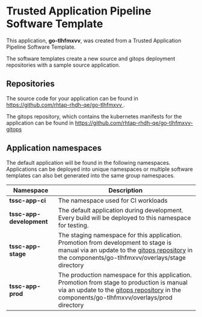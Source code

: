 # Trusted Application Pipeline Software Template

This application, **go-tlhfmxvv**, was created from a Trusted Application Pipeline Software Template.

The software templates create a new source and gitops deployment repositories with a sample source application. 

## Repositories

The source code for your application can be found in [https://github.com/rhtap-rhdh-qe/go-tlhfmxvv ](https://github.com/rhtap-rhdh-qe/go-tlhfmxvv ).
 
The gitops repository, which contains the kubernetes manifests for the application can be found in 
[https://github.com/rhtap-rhdh-qe/go-tlhfmxvv-gitops ](https://github.com/rhtap-rhdh-qe/go-tlhfmxvv-gitops ) 

## Application namespaces 

The default application will be found in the following namespaces. Applications can be deployed into unique namespaces or multiple software templates can also bet generated into the same group namespaces.  

|  Namespace   |  Description   |  
| -------- | -------- |
| **tssc-app-ci** | The namespace used for CI workloads |
| **tssc-app-development** | The default application during development. Every build will be deployed to this namespace for testing. |
| **tssc-app-stage** | The staging namespace for this application. Promotion from development to stage is manual via an update to the [gitops repository](https://github.com/rhtap-rhdh-qe/go-tlhfmxvv-gitops ) in the components/go-tlhfmxvv/overlays/stage directory |
| **tssc-app-prod** | The production namespace for this application. Promotion from stage to production is manual via an update to the [gitops repository](https://github.com/rhtap-rhdh-qe/go-tlhfmxvv-gitops ) in the components/go-tlhfmxvv/overlays/prod directory |